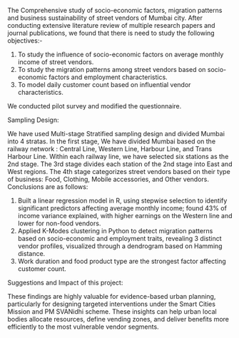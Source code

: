 The Comprehensive study of socio-economic factors, migration patterns and business sustainability of street vendors of Mumbai city.
After conducting extensive literature review of multiple research papers and journal publications, we found that there is need to study the following objectives:-
1.	To study the influence of socio-economic factors on average monthly income of street vendors.
2.	To study the migration patterns among street vendors based on socio-economic factors and employment characteristics.
3.  To model daily customer count based on influential vendor characteristics.

We conducted pilot survey and modified the questionnaire.

Sampling Design:

We have used Multi-stage Stratified sampling design and divided Mumbai into 4 stratas. In the first stage, We have divided Mumbai based on the railway network : Central Line, Western Line, Harbour Line, and Trans Harbour Line. Within each railway line, we have selected six stations as the 2nd stage. The 3rd stage divides each station of the 2nd stage into East and West regions. The 4th stage categorizes street vendors based on their type of business: Food, Clothing, Mobile accessories, and Other vendors.
Conclusions are as follows:
1) Built a linear regression model in R, using stepwise selection to identify significant predictors affecting average monthly income;  found 43% of income variance explained, with higher earnings on the Western line and lower for non-food vendors.
2) Applied K-Modes clustering in Python to detect migration patterns based on socio-economic and employment traits, revealing 3 distinct vendor profiles, visualized through a dendrogram based on Hamming distance.
3) Work duration and food product type are the strongest factor affecting customer count.

Suggestions and Impact of this project:

These  findings are highly valuable for evidence-based urban planning, particularly for designing targeted interventions under the Smart Cities Mission and PM SVANidhi scheme. These insights can help urban local bodies allocate resources, define vending zones, and deliver benefits more efficiently to the most vulnerable vendor segments.
